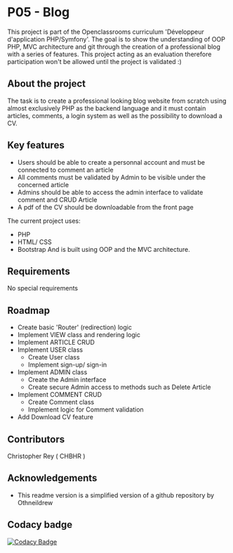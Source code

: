 # P05 - Blog
This project is part of the Openclassrooms curriculum 'Développeur d'application PHP/Symfony'. The goal is to show the understanding of OOP PHP, MVC architecture and git through the creation of a professional blog with a series of features.
This project acting as an evaluation therefore participation won't be allowed until the project is validated :)

## About the project
The task is to create a professional looking blog website from scratch using almost exclusively PHP as the backend language and it must contain articles, comments, a login system as well as the possibility to download a CV.

## Key features
* Users should be able to create a personnal account and must be connected to comment an article
* All comments must be validated by Admin to be visible under the concerned article
* Admins should be able to access the admin interface to validate comment and CRUD Article
* A pdf of the CV should be downloadable from the front page

The current project uses:
* PHP
* HTML/ CSS
* Bootstrap
And is built using OOP and the MVC architecture.

## Requirements
No special requirements

## Roadmap
* Create basic 'Router' (redirection) logic
* Implement VIEW class and rendering logic
* Implement ARTICLE CRUD
* Implement USER class
  * Create User class
  * Implement sign-up/ sign-in
* Implement ADMIN class
  * Create the Admin interface
  * Create secure Admin access to methods such as Delete Article
* Implement COMMENT CRUD
  * Create Comment class
  * Implement logic for Comment validation
* Add Download CV feature

## Contributors
Christopher Rey ( CHBHR )

## Acknowledgements
* This readme version is a simplified version of a github repository by Othneildrew

## Codacy badge
[![Codacy Badge](https://app.codacy.com/project/badge/Grade/dd39fb1a32454302bb603f3bc622070f)](https://www.codacy.com/gh/CHBHR/Blog/dashboard?utm_source=github.com&amp;utm_medium=referral&amp;utm_content=CHBHR/Blog&amp;utm_campaign=Badge_Grade)
